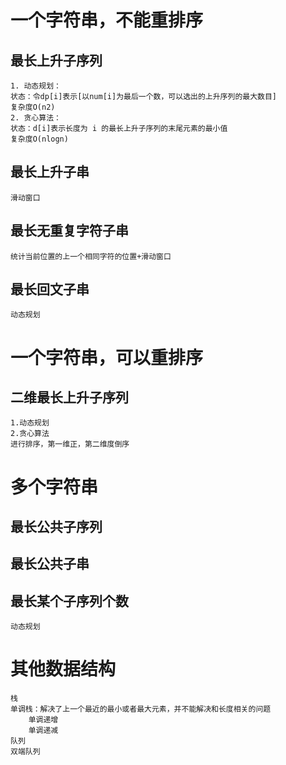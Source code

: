 # 一个字符串，不能重排序
## 最长上升子序列
    1. 动态规划：
    状态：令dp[i]表示[以num[i]为最后一个数，可以选出的上升序列的最大数目]
    复杂度O(n2)
    2. 贪心算法：
    状态：d[i]表示长度为 i 的最长上升子序列的末尾元素的最小值
    复杂度O(nlogn)

## 最长上升子串
    滑动窗口

## 最长无重复字符子串
    统计当前位置的上一个相同字符的位置+滑动窗口

## 最长回文子串
    动态规划



# 一个字符串，可以重排序
## 二维最长上升子序列
    1.动态规划
    2.贪心算法
    进行排序，第一维正，第二维度倒序




# 多个字符串
## 最长公共子序列

## 最长公共子串

## 最长某个子序列个数
    动态规划




# 其他数据结构
    栈
    单调栈：解决了上一个最近的最小或者最大元素，并不能解决和长度相关的问题
        单调递增
        单调递减
    队列
    双端队列




